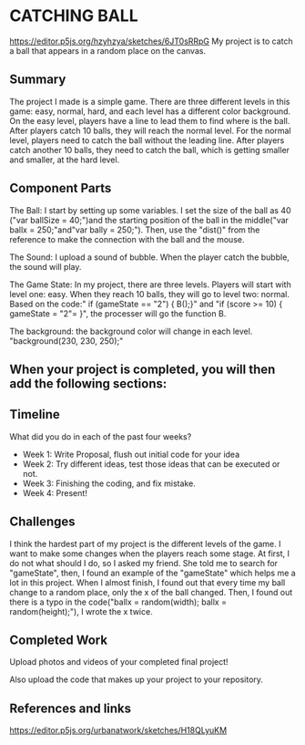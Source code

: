 # CATCHING BALL
https://editor.p5js.org/hzyhzya/sketches/6JT0sRRpG
My project is to catch a ball that appears in a random place on the canvas.

## Summary

The project I made is a simple game. There are three different levels in this game: easy, normal, hard, and each level has a different color background. On the easy level, players have a line to lead them to find where is the ball. After players catch 10 balls, they will reach the normal level. For the normal level, players need to catch the ball without the leading line. After players catch another 10 balls, they need to catch the ball, which is getting smaller and smaller, at the hard level.

## Component Parts

The Ball: I start by setting up some variables. I set the size of the ball as 40 ("var ballSize = 40;")and the starting position of the ball in the middle("var ballx = 250;"and"var bally = 250;"). Then, use the "dist()" from the reference to make the connection with the ball and the mouse. 

The Sound: I upload a sound of bubble. When the player catch the bubble, the sound will play.

The Game State: In my project, there are three levels. Players will start with level one: easy. When they reach 10 balls, they will go to level two: normal.  Based on the code:" if (gameState == "2") { B();}" and "if (score >= 10) { gameState = "2"= }", the processer will go the function B.

The background: the background color will change in each level. "background(230, 230, 250);"

## When your project is completed, you will then add the following sections:

## Timeline

What did you do in each of the past four weeks?

- Week 1: Write Proposal, flush out initial code for your idea
- Week 2: Try different ideas, test those ideas that can be executed or not.
- Week 3: Finishing the coding, and fix mistake.
- Week 4: Present!
 
## Challenges

I think the hardest part of my project is the different levels of the game. I want to make some changes when the players reach some stage. At first, I do not what should I do, so I asked my friend. She told me to search for "gameState", then, I found an example of the "gameState" which helps me a lot in this project. When I almost finish, I found out that every time my ball change to a random place, only the x of the ball changed. Then, I found out there is a typo in the code("ballx = random(width); ballx = random(height);"), I wrote the x twice.

## Completed Work

Upload photos and videos of your completed final project!

Also upload the code that makes up your project to your repository.

## References and links

https://editor.p5js.org/urbanatwork/sketches/H18QLyuKM
